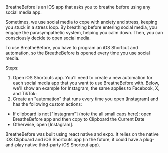 BreatheBefore is an iOS app that asks you to breathe before using any social media app.

Sometimes, we use social media to cope with anxiety and stress, keeping you stuck in a stress loop. By breathing before entering social media, you engage the parasympathetic system, helping you calm down. Then, you can consciously decide to open social media.

To use BreatheBefore, you have to program an iOS Shortcut and automation, so the BreatheBefore is opened every time you use social media.

Steps:
1. Open iOS Shortcuts app.
You'll need to create a new automation for each social media app that you want to use BreatheBefore with. Below, we'll show an example for Instagram, the same applies to Facebook, X, and TikTok:
2. Create an "automation" that runs every time you open [Instagram] and has the following custom actions:
- If clipboard is not ["instagram"] (note the all small caps here): open BreatheBefore app and then copy to Clipboard the Current Date
- Otherwise, open [Instagram].

BreatheBefore was built using react native and expo. It relies on the native iOS Clipboard and iOS Shortcuts app (in the future, it could have a plug-and-play native third-party iOS Shortcut app).